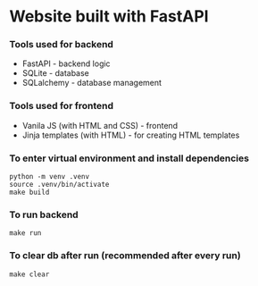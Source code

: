 # Website built with FastAPI #

### Tools used for backend ###
- FastAPI - backend logic
- SQLite - database
- SQLalchemy - database management

### Tools used for frontend ###
- Vanila JS (with HTML and CSS) - frontend
- Jinja templates (with HTML) - for creating HTML templates


### To enter virtual environment and install dependencies ###
```shell
python -m venv .venv
source .venv/bin/activate
make build
```

### To run backend ###
```shell
make run
```

### To clear db after run (recommended after every run) ###
```shell
make clear
```
